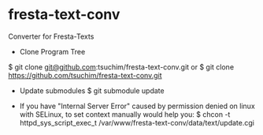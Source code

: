 # fresta-text-conv
Converter for Fresta-Texts

- Clone Program Tree

 $ git clone git@github.com:tsuchim/fresta-text-conv.git
 or
 $ git clone https://github.com/tsuchim/fresta-text-conv.git

- Update submodules
 $ git submodule update

* If you have "Internal Server Error" caused by permission denied on linux with SELinux,
  to set context manually would help you:
  $ chcon -t httpd_sys_script_exec_t /var/www/fresta-text-conv/data/text/update.cgi
  

